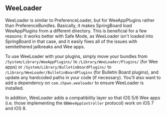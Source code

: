 ## WeeLoader

WeeLoader is similar to PreferenceLoader, but for WeeAppPlugins rather than PreferenceBundles. Basically, it makes SpringBoard load WeeAppPlugins from a different directory. This is beneficial for a few reasons: it works better with Safe Mode, as WeeLoader isn't loaded into SpringBoard in that case, and it easily fixes all of the issues with semitethered jailbreaks and Wee apps.

To use WeeLoader with your plugins, simply move your bundles from `/System/Library/WeeAppPlugins/` to `/Library/WeeLoader/Plugins/` (for Wee apps) or `/System/Library/BulletinBoardPlugins/` to `/Library/WeeLoader/BulletinBoardPlugins` (for Bulletin Board plugins), and update any hardcoded paths in your code (if necessary). You'll also want to add a dependency on `com.chpwn.weeloader` to ensure WeeLoader is installed.

In addition, WeeLoader adds a compatibility layer so that iOS 5/6 Wee apps (i.e. those implementing the `BBWeeAppController` protocol) work on iOS 7 and iOS 8.

